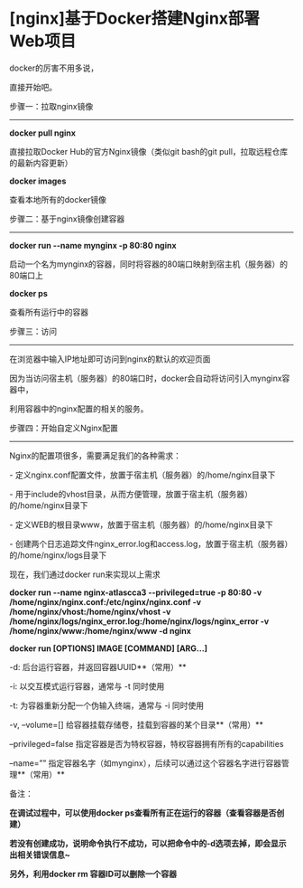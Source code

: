 # [nginx\]基于Docker搭建Nginx部署Web项目

docker的厉害不用多说，

直接开始吧。

 

步骤一：拉取nginx镜像

------

**docker pull nginx**

直接拉取Docker Hub的官方Nginx镜像（类似git bash的git pull，拉取远程仓库的最新内容更新）

**docker images**

查看本地所有的docker镜像

 

步骤二：基于nginx镜像创建容器

------

**docker run --name mynginx -p 80:80 nginx**

启动一个名为mynginx的容器，同时将容器的80端口映射到宿主机（服务器）的80端口上

**docker ps**

查看所有运行中的容器

 

步骤三：访问

------

在浏览器中输入IP地址即可访问到nginx的默认的欢迎页面

因为当访问宿主机（服务器）的80端口时，docker会自动将访问引入mynginx容器中，

利用容器中的nginx配置的相关的服务。

 

步骤四：开始自定义Nginx配置

------

Nginx的配置项很多，需要满足我们的各种需求：

\- 定义nginx.conf配置文件，放置于宿主机（服务器）的/home/nginx目录下

\- 用于include的vhost目录，从而方便管理，放置于宿主机（服务器）的/home/nginx目录下

\- 定义WEB的根目录www，放置于宿主机（服务器）的/home/nginx目录下

\- 创建两个日志追踪文件nginx_error.log和access.log，放置于宿主机（服务器）的/home/nginx/logs目录下

 

现在，我们通过docker run来实现以上需求

**docker run --name nginx-atlascca3 --privileged=true -p 80:80 -v /home/nginx/nginx.conf:/etc/nginx/nginx.conf -v /home/nginx/vhost:/home/nginx/vhost -v /home/nginx/logs/nginx_error.log:/home/nginx/logs/nginx_error -v /home/nginx/www:/home/nginx/www -d nginx**

 

**docker run [OPTIONS] IMAGE [COMMAND] [ARG...]**

-d: 后台运行容器，并返回容器UUID**（常用）**

-i: 以交互模式运行容器，通常与 -t 同时使用

-t: 为容器重新分配一个伪输入终端，通常与 -i 同时使用

-v, –volume=[] 给容器挂载存储卷，挂载到容器的某个目录**（常用）**

–privileged=false 指定容器是否为特权容器，特权容器拥有所有的capabilities

–name=”” 指定容器名字（如mynginx），后续可以通过这个容器名字进行容器管理**（常用）**

 

备注：

**在调试过程中，可以使用docker ps查看所有正在运行的容器（查看容器是否创建）**

**若没有创建成功，说明命令执行不成功，可以把命令中的-d选项去掉，即会显示出相关错误信息~**

**另外，利用docker rm 容器ID可以删除一个容器**